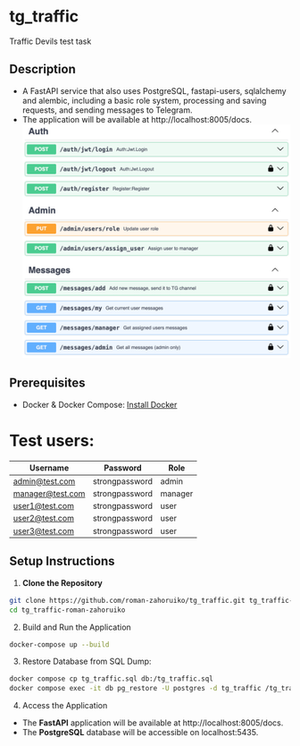# tg_traffic
Traffic Devils test task

## Description
- A FastAPI service that also uses PostgreSQL, fastapi-users, sqlalchemy and alembic, including a basic role system, processing and saving requests, and sending messages to Telegram.
- The application will be available at http://localhost:8005/docs.
![img.png](routes.png)

## Prerequisites

- Docker & Docker Compose: [Install Docker](https://docs.docker.com/get-docker/)

# Test users:

| Username         |  Password | Role    |
|------------------|---|---------|
| admin@test.com   | strongpassword | admin   |
| manager@test.com | strongpassword | manager |
| user1@test.com   | strongpassword | user    |
| user2@test.com   | strongpassword | user    |
| user3@test.com   | strongpassword | user    |


## Setup Instructions

1. **Clone the Repository**
```bash
git clone https://github.com/roman-zahoruiko/tg_traffic.git tg_traffic-roman-zahoruiko
cd tg_traffic-roman-zahoruiko
```
2. Build and Run the Application
```bash
docker-compose up --build
```
3. Restore Database from SQL Dump:
```bash
docker compose cp tg_traffic.sql db:/tg_traffic.sql
docker compose exec -it db pg_restore -U postgres -d tg_traffic /tg_traffic.sql
```
4. Access the Application

- The **FastAPI** application will be available at http://localhost:8005/docs.
- The **PostgreSQL** database will be accessible on localhost:5435.
